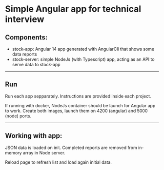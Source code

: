 # Simple Angular app for technical interview

## Components:

- stock-app: Angular 14 app generated with AngularCli that shows some data reports
- stock-server: simple NodeJs (with Typescript) app, acting as an API to serve data to stock-app

---

## Run

Run each app sepparately. Instructions are provided inside each project.

If running with docker, NodeJs container should be launch for Angular app to work. Create both images, launch them on 4200 (angular) and 5000 (node) ports.

---
##  Working with app:

JSON data is loaded on init. Completed reports are removed from in-memory array in Node server.

Reload page to refresh list and load again initial data.
